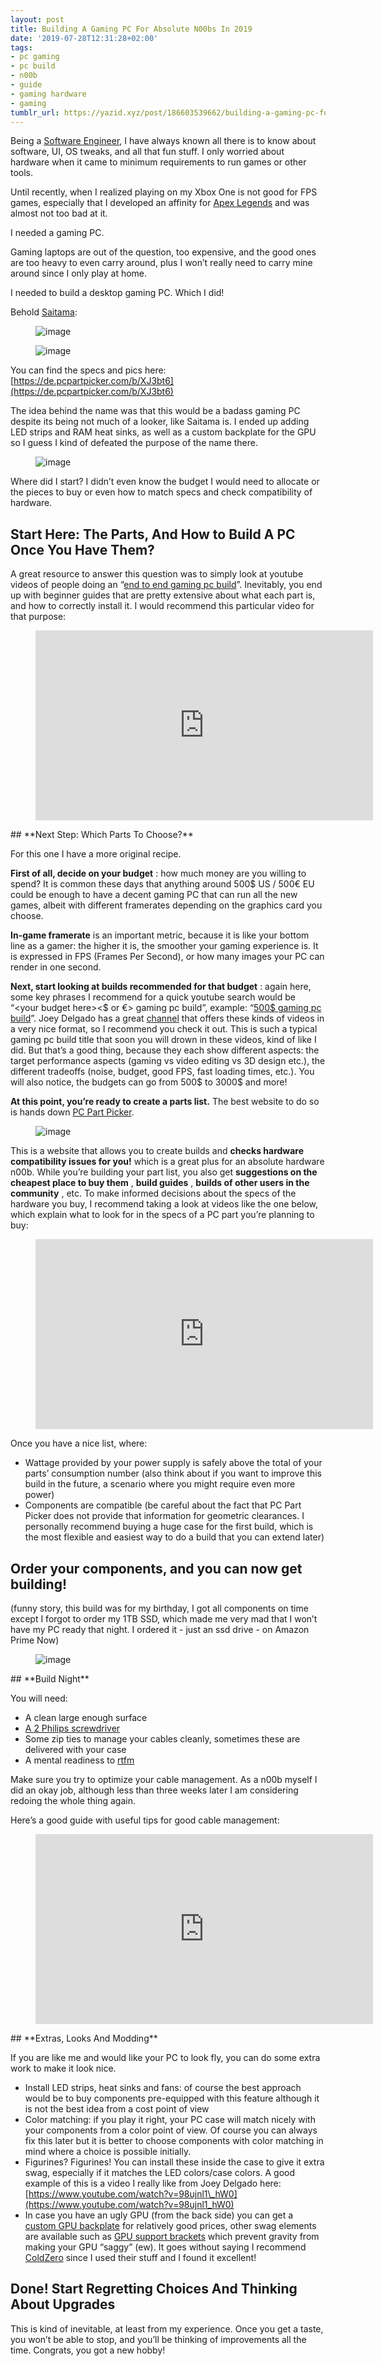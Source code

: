 ```yaml
---
layout: post
title: Building A Gaming PC For Absolute N00bs In 2019
date: '2019-07-28T12:31:28+02:00'
tags:
- pc gaming
- pc build
- n00b
- guide
- gaming hardware
- gaming
tumblr_url: https://yazid.xyz/post/186603539662/building-a-gaming-pc-for-absolute-n00bs-in-2019
---
```

Being a [Software Engineer](https://www.linkedin.com/in/yazidhamdi/), I have always known all there is to know about software, UI, OS tweaks, and all that fun stuff. I only worried about hardware when it came to minimum requirements to run games or other tools.

Until recently, when I realized playing on my Xbox One is not good for FPS games, especially that I developed an affinity for [Apex Legends](https://www.ea.com/games/apex-legends) and was almost not too bad at it.

I needed a gaming PC.

Gaming laptops are out of the question, too expensive, and the good ones are too heavy to even carry around, plus I won’t really need to carry mine around since I only play at home.

I needed to build a desktop gaming PC. Which I did!

Behold [Saitama](https://onepunchman.fandom.com/wiki/Saitama):

<figure data-orig-width="1504" data-orig-height="2016" class="tmblr-full"><img src="https://66.media.tumblr.com/b059a070eb3882bd72accdc2d52f0991/4b0c912e80b0c005-f7/s540x810/d588d35422433354e61be5ba07655658ed747b61.jpg" alt="image" data-orig-width="1504" data-orig-height="2016"></figure><figure data-orig-width="4032" data-orig-height="3024" class="tmblr-full"><img src="https://66.media.tumblr.com/62a130cce3c47f349bbc0a20de327a16/4b0c912e80b0c005-80/s540x810/9a7ba1d381827651b0f4af3fd39c526d863bd45c.jpg" alt="image" data-orig-width="4032" data-orig-height="3024"></figure>

You can find the specs and pics here: [https://de.pcpartpicker.com/b/XJ3bt6](https://de.pcpartpicker.com/b/XJ3bt6)

The idea behind the name was that this would be a badass gaming PC despite its being not much of a looker, like Saitama is. I ended up adding LED strips and RAM heat sinks, as well as a custom backplate for the GPU so I guess I kind of defeated the purpose of the name there.

<figure data-orig-width="500" data-orig-height="310" data-tumblr-attribution="usedpimpa:u3EBFk2jrpmZIGqJF6Azvw:ZOdZes2SFzKnq" class="tmblr-full"><img src="https://66.media.tumblr.com/884e5c5ffc0357fe8f46109a3ffadedf/4b0c912e80b0c005-5e/s540x810/706a61cb5448018cc7888e0bd0c6dcd9b8657620.gif" alt="image" data-orig-width="500" data-orig-height="310"></figure>

Where did I start? I didn’t even know the budget I would need to allocate or the pieces to buy or even how to match specs and check compatibility of hardware.

## **Start Here: The Parts, And How to Build A PC Once You Have Them?**  

A great resource to answer this question was to simply look at youtube videos of people doing an “[end to end gaming pc build](https://www.youtube.com/results?search_query=end+to+end+gaming+pc+build)”. Inevitably, you end up with beginner guides that are pretty extensive about what each part is, and how to correctly install it. I would recommend this particular video for that purpose:

<figure class="tmblr-embed tmblr-full" data-provider="youtube" data-orig-width="540" data-orig-height="304" data-url="https%3A%2F%2Fwww.youtube.com%2Fwatch%3Fv%3DIhX0fOUYd8Q"><iframe id="youtube_iframe" src="https://www.youtube.com/embed/IhX0fOUYd8Q?feature=oembed&amp;enablejsapi=1&amp;origin=https://safe.txmblr.com&amp;wmode=opaque" allowfullscreen="allowfullscreen" width="540" height="304" frameborder="0"></iframe></figure>
## **Next Step: Which Parts To Choose?**

For this one I have a more original recipe.

**First of all, decide on your budget** : how much money are you willing to spend? It is common these days that anything around 500$ US / 500€ EU could be enough to have a decent gaming PC that can run all the new games, albeit with different framerates depending on the graphics card you choose.

**In-game framerate** is an important metric, because it is like your bottom line as a gamer: the higher it is, the smoother your gaming experience is. It is expressed in FPS (Frames Per Second), or how many images your PC can render in one second.

**Next, start looking at builds recommended for that budget** : again here, some key phrases I recommend for a quick youtube search would be “\<your budget here\>\<$ or €\> gaming pc build”, example: “[500$ gaming pc build](https://www.youtube.com/results?search_query=500%24+gaming+pc+build)”. Joey Delgado has a great [channel](https://www.youtube.com/user/PeanutButterGetMonEy) that offers these kinds of videos in a very nice format, so I recommend you check it out. This is such a typical gaming pc build title that soon you will drown in these videos, kind of like I did. But that’s a good thing, because they each show different aspects: the target performance aspects (gaming vs video editing vs 3D design etc.), the different tradeoffs (noise, budget, good FPS, fast loading times, etc.). You will also notice, the budgets can go from 500$ to 3000$ and more!

**At this point, you’re ready to create a parts list.** The best website to do so is hands down [PC Part Picker](%5BSearch%20domain%20pcpartpicker.com%5D%20https://pcpartpicker.com).

<figure data-orig-width="1465" data-orig-height="887" class="tmblr-full"><img src="https://66.media.tumblr.com/c779b5a8fc71d5b04cd4bcb37677a4e9/4b0c912e80b0c005-6c/s540x810/245c1c5514aae70d14f3648c8a8faccf250a3dea.png" alt="image" data-orig-width="1465" data-orig-height="887"></figure>

This is a website that allows you to create builds and **checks hardware compatibility issues for you!** which is a great plus for an absolute hardware n00b. While you’re building your part list, you also get **suggestions on the cheapest place to buy them** , **build guides** , **builds of other users in the community** , etc. To make informed decisions about the specs of the hardware you buy, I recommend taking a look at videos like the one below, which explain what to look for in the specs of a PC part you’re planning to buy:

<figure class="tmblr-embed tmblr-full" data-provider="youtube" data-orig-width="540" data-orig-height="304" data-url="https%3A%2F%2Fwww.youtube.com%2Fwatch%3Fv%3DWry_LxDba1M"><iframe src="https://www.youtube.com/embed/Wry_LxDba1M?feature=oembed&amp;enablejsapi=1&amp;origin=https://safe.txmblr.com&amp;wmode=opaque" allowfullscreen="allowfullscreen" width="540" height="304" frameborder="0"></iframe></figure>

Once you have a nice list, where:

- Wattage provided by your power supply is safely above the total of your parts’ consumption number (also think about if you want to improve this build in the future, a scenario where you might require even more power)
- Components are compatible (be careful about the fact that PC Part Picker does not provide that information for geometric clearances. I personally recommend buying a huge case for the first build, which is the most flexible and easiest way to do a build that you can extend later)

## **Order your components, and you can now get building!**

(funny story, this build was for my birthday, I got all components on time except I forgot to order my 1TB SSD, which made me very mad that I won’t have my PC ready that night. I ordered it - just an ssd drive - on Amazon Prime Now)

<figure data-orig-width="1112" data-orig-height="568" class="tmblr-full"><img src="https://66.media.tumblr.com/9eb285f6be23f521eac09050f90d66ae/4b0c912e80b0c005-71/s540x810/1146ebda846487f4db10adab52f594f6821388d6.png" alt="image" data-orig-width="1112" data-orig-height="568"></figure>
## **Build Night**

You will need:

- A clean large enough surface
- [A 2 Philips screwdriver](https://www.amazon.com/2-phillips-screwdriver/s?k=2+phillips+screwdriver)
- Some zip ties to manage your cables cleanly, sometimes these are delivered with your case  
- A mental readiness to [rtfm](https://www.urbandictionary.com/define.php?term=RTFM)

Make sure you try to optimize your cable management. As a n00b myself I did an okay job, although less than three weeks later I am considering redoing the whole thing again.

Here’s a good guide with useful tips for good cable management:

<figure class="tmblr-embed tmblr-full" data-provider="youtube" data-orig-width="540" data-orig-height="304" data-url="https%3A%2F%2Fwww.youtube.com%2Fwatch%3Fv%3DHkB-GNEt9Fk"><iframe src="https://www.youtube.com/embed/HkB-GNEt9Fk?feature=oembed&amp;enablejsapi=1&amp;origin=https://safe.txmblr.com&amp;wmode=opaque" allowfullscreen="allowfullscreen" width="540" height="304" frameborder="0"></iframe></figure>
## **Extras, Looks And Modding**

If you are like me and would like your PC to look fly, you can do some extra work to make it look nice.

- Install LED strips, heat sinks and fans: of course the best approach would be to buy components pre-equipped with this feature although it is not the best idea from a cost point of view
- Color matching: if you play it right, your PC case will match nicely with your components from a color point of view. Of course you can always fix this later but it is better to choose components with color matching in mind where a choice is possible initially.  
- Figurines? Figurines! You can install these inside the case to give it extra swag, especially if it matches the LED colors/case colors. A good example of this is a video I really like from Joey Delgado here: [https://www.youtube.com/watch?v=98ujnl1\_hW0](https://www.youtube.com/watch?v=98ujnl1_hW0)
- In case you have an ugly GPU (from the back side) you can get a [custom GPU backplate](https://www.coldzero.eu/gpu-backplates/) for relatively good prices, other swag elements are available such as [GPU support brackets](https://www.coldzero.eu/gpu-support-brackets/) which prevent gravity from making your GPU “saggy” (ew). It goes without saying I recommend [ColdZero](https://www.coldzero.eu) since I used their stuff and I found it excellent!  

## **Done! Start Regretting Choices And Thinking About Upgrades**

This is kind of inevitable, at least from my experience. Once you get a taste, you won’t be able to stop, and you’ll be thinking of improvements all the time. Congrats, you got a new hobby!

